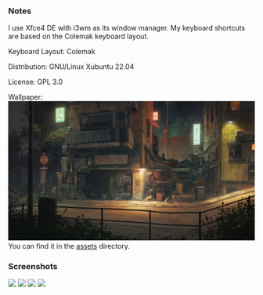 ### Notes
I use Xfce4 DE with i3wm as its window manager. My keyboard shortcuts are based on the Colemak keyboard layout.

Keyboard Layout: Colemak

Distribution: GNU/Linux Xubuntu 22.04

License: GPL 3.0

Wallpaper: 
![](assets/wall.jpg)
You can find it in the [assets](assets) directory.

### Screenshots
![](https://i.imgur.com/ZZaCYsg.png)
![](https://i.imgur.com/rfG5SGD.png)
![](https://i.imgur.com/puaCkWx.png)
![](https://i.imgur.com/MNqu3J8.png)
